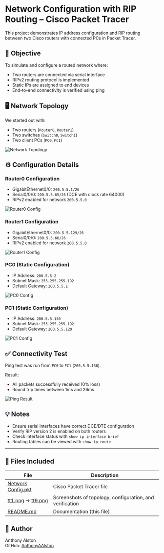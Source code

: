 # Network Configuration with RIP Routing – Cisco Packet Tracer

This project demonstrates IP address configuration and RIP routing between two Cisco routers with connected PCs in Packet Tracer.

## 🧠 Objective

To simulate and configure a routed network where:
- Two routers are connected via serial interface
- RIPv2 routing protocol is implemented
- Static IPs are assigned to end devices
- End-to-end connectivity is verified using ping

## 🖥️ Network Topology
We started out with:
- Two routers (`Router0`, `Router1`)
- Two switches (`Switch0`, `Switch1`)
- Two client PCs (`PC0`, `PC1`)

![Network Topology](tt1.png)

## ⚙️ Configuration Details

### Router0 Configuration
- GigabitEthernet0/0: `200.5.5.1/26`
- Serial0/0/0: `200.5.5.65/26` (DCE with clock rate 64000)
- RIPv2 enabled for network `200.5.5.0`

![Router0 Config](tt3.png)

### Router1 Configuration
- GigabitEthernet0/0: `200.5.5.129/26`
- Serial0/0/0: `200.5.5.66/26`
- RIPv2 enabled for network `200.5.5.0`

![Router1 Config](tt4.png)

### PC0 (Static Configuration)
- IP Address: `200.5.5.2`
- Subnet Mask: `255.255.255.192`
- Default Gateway: `200.5.5.1`

![PC0 Config](tt5.png)

### PC1 (Static Configuration)
- IP Address: `200.5.5.130`
- Subnet Mask: `255.255.255.192`
- Default Gateway: `200.5.5.129`

![PC1 Config](tt6.png)

## ✅ Connectivity Test

Ping test was run from `PC0` to `PC1` (`200.5.5.130`).

Result:
- All packets successfully received (0% loss)
- Round trip times between 1ms and 26ms

![Ping Result](tt9.png)

## 💡 Notes

- Ensure serial interfaces have correct DCE/DTE configuration
- Verify RIP version 2 is enabled on both routers
- Check interface status with `show ip interface brief`
- Routing tables can be viewed with `show ip route`

---

## 📁 Files Included

| File | Description |
|------|-------------|
| [Network Config.pkt](./Network%20Config.pkt) | Cisco Packet Tracer file |
| [tt1.png](./tt1.png) → [tt9.png](./tt9.png) | Screenshots of topology, configuration, and verification |
| [README.md](./README.md) | Documentation (this file) |

## 🔗 Author

Anthony Alston  
GitHub: [AnthonyAAlston](https://github.com/AnthonyAAlston)
